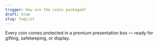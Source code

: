 ```yaml
---
trigger: How are the coins packaged?
draft: true
slug: faqList
---
```


Every coin comes protected in a premium presentation box — ready for gifting, safekeeping, or display.